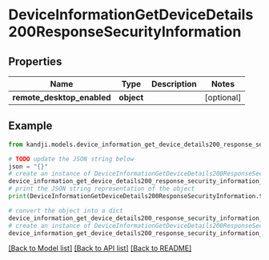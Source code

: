 # DeviceInformationGetDeviceDetails200ResponseSecurityInformation


## Properties

Name | Type | Description | Notes
------------ | ------------- | ------------- | -------------
**remote_desktop_enabled** | **object** |  | [optional] 

## Example

```python
from kandji.models.device_information_get_device_details200_response_security_information import DeviceInformationGetDeviceDetails200ResponseSecurityInformation

# TODO update the JSON string below
json = "{}"
# create an instance of DeviceInformationGetDeviceDetails200ResponseSecurityInformation from a JSON string
device_information_get_device_details200_response_security_information_instance = DeviceInformationGetDeviceDetails200ResponseSecurityInformation.from_json(json)
# print the JSON string representation of the object
print(DeviceInformationGetDeviceDetails200ResponseSecurityInformation.to_json())

# convert the object into a dict
device_information_get_device_details200_response_security_information_dict = device_information_get_device_details200_response_security_information_instance.to_dict()
# create an instance of DeviceInformationGetDeviceDetails200ResponseSecurityInformation from a dict
device_information_get_device_details200_response_security_information_from_dict = DeviceInformationGetDeviceDetails200ResponseSecurityInformation.from_dict(device_information_get_device_details200_response_security_information_dict)
```
[[Back to Model list]](../README.md#documentation-for-models) [[Back to API list]](../README.md#documentation-for-api-endpoints) [[Back to README]](../README.md)


